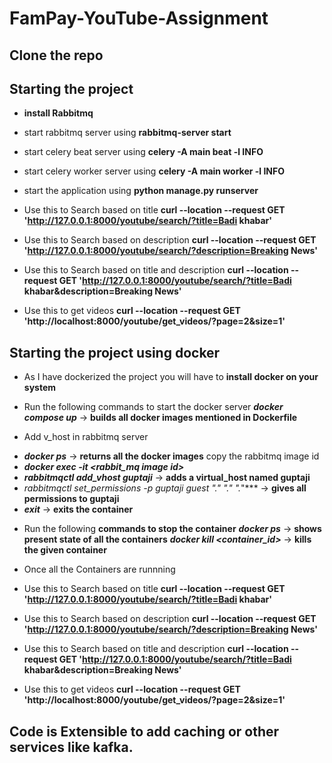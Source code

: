 # FamPay-YouTube-Assignment

## Clone the repo

## Starting the project
- **install Rabbitmq**

- start rabbitmq server using **rabbitmq-server start**

- start celery beat server using **celery -A main beat -l INFO**

- start celery worker server using **celery -A main worker -l INFO**

- start the application using **python manage.py runserver**

- Use this to Search based on title
**curl --location --request GET 'http://127.0.0.1:8000/youtube/search/?title=Badi khabar'**

- Use this to Search based on description
**curl --location --request GET 'http://127.0.0.1:8000/youtube/search/?description=Breaking News'**

- Use this to Search based on title and description
**curl --location --request GET 'http://127.0.0.1:8000/youtube/search/?title=Badi khabar&description=Breaking News'**

- Use this to get videos
**curl --location --request GET 'http://localhost:8000/youtube/get_videos/?page=2&size=1'**


## Starting the project using docker
- As I have dockerized the project you will have to **install docker on your system**

- Run the following commands to start the docker server
***docker compose up*** -> **builds all docker images mentioned in Dockerfile**

- Add v_host in rabbitmq server
 * ***docker ps*** -> **returns all the docker images** copy the rabbitmq image id
 * ***docker exec -it <rabbit_mq image id>***
 * ***rabbitmqctl add_vhost guptaji*** -> **adds a virtual_host named guptaji**
 * ***rabbitmqctl set_permissions -p guptaji guest ".*" ".*" ".*"*** -> **gives all permissions to guptaji**
 * ***exit*** -> **exits the container**

- Run the following **commands to stop the container**
***docker ps*** -> **shows present state of all the containers**
***docker kill <container_id>*** -> **kills the given container**

- Once all the Containers are runnning

- Use this to Search based on title
**curl --location --request GET 'http://127.0.0.1:8000/youtube/search/?title=Badi khabar'**

- Use this to Search based on description
**curl --location --request GET 'http://127.0.0.1:8000/youtube/search/?description=Breaking News'**

- Use this to Search based on title and description
**curl --location --request GET 'http://127.0.0.1:8000/youtube/search/?title=Badi khabar&description=Breaking News'**

- Use this to get videos
**curl --location --request GET 'http://localhost:8000/youtube/get_videos/?page=2&size=1'**

## Code is Extensible to add caching or other services like kafka.

